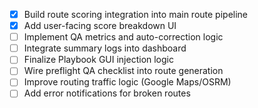 - [x] Build route scoring integration into main route pipeline
- [x] Add user-facing score breakdown UI
- [ ] Implement QA metrics and auto-correction logic
- [ ] Integrate summary logs into dashboard
- [ ] Finalize Playbook GUI injection logic
- [ ] Wire preflight QA checklist into route generation
- [ ] Improve routing traffic logic (Google Maps/OSRM)
- [ ] Add error notifications for broken routes

